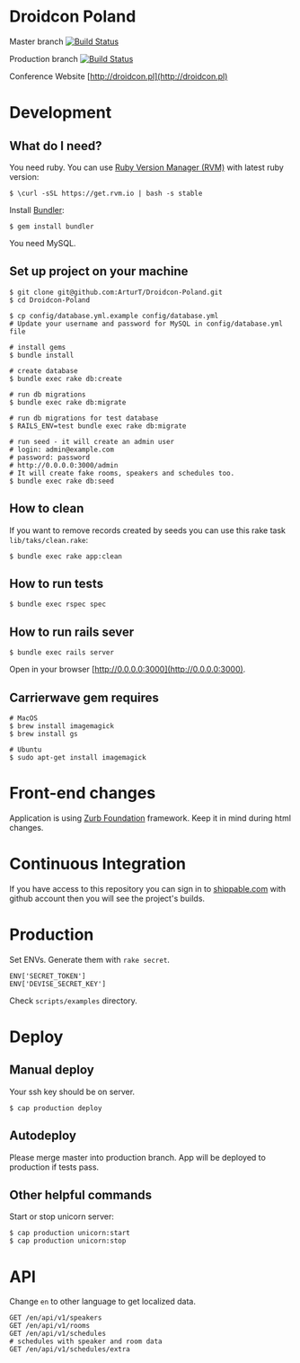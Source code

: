 # Droidcon Poland

Master branch [![Build Status](https://api.shippable.com/projects/540e77c53479c5ea8f9e91dd/badge?branchName=master)](https://app.shippable.com/projects/540e77c53479c5ea8f9e91dd/builds/latest)

Production branch [![Build Status](https://api.shippable.com/projects/540e77c53479c5ea8f9e91dd/badge?branchName=production)](https://app.shippable.com/projects/540e77c53479c5ea8f9e91dd/builds/latest)

Conference Website
[http://droidcon.pl](http://droidcon.pl)


# Development

## What do I need?

You need ruby. You can use [Ruby Version Manager (RVM)](http://rvm.io) with latest ruby version:

    $ \curl -sSL https://get.rvm.io | bash -s stable

Install [Bundler](http://bundler.io):

    $ gem install bundler

You need MySQL.

## Set up project on your machine

    $ git clone git@github.com:ArturT/Droidcon-Poland.git
    $ cd Droidcon-Poland

    $ cp config/database.yml.example config/database.yml
    # Update your username and password for MySQL in config/database.yml file

    # install gems
    $ bundle install

    # create database
    $ bundle exec rake db:create

    # run db migrations
    $ bundle exec rake db:migrate

    # run db migrations for test database
    $ RAILS_ENV=test bundle exec rake db:migrate

    # run seed - it will create an admin user
    # login: admin@example.com
    # password: password
    # http://0.0.0.0:3000/admin
    # It will create fake rooms, speakers and schedules too.
    $ bundle exec rake db:seed

## How to clean

If you want to remove records created by seeds you can use this rake task `lib/taks/clean.rake`:

    $ bundle exec rake app:clean

## How to run tests

    $ bundle exec rspec spec

## How to run rails sever

    $ bundle exec rails server

Open in your browser [http://0.0.0.0:3000](http://0.0.0.0:3000).

## Carrierwave gem requires

    # MacOS
    $ brew install imagemagick
    $ brew install gs

    # Ubuntu
    $ sudo apt-get install imagemagick

# Front-end changes

Application is using [Zurb Foundation](http://foundation.zurb.com/docs/) framework. Keep it in mind during html changes.

# Continuous Integration

If you have access to this repository you can sign in to [shippable.com](https://shippable.com) with github account then you will see the project's builds.

# Production

Set ENVs. Generate them with `rake secret`.

    ENV['SECRET_TOKEN']
    ENV['DEVISE_SECRET_KEY']

Check `scripts/examples` directory.


# Deploy

## Manual deploy

Your ssh key should be on server.

    $ cap production deploy


## Autodeploy

Please merge master into production branch. App will be deployed to production if tests pass.


## Other helpful commands

Start or stop unicorn server:

    $ cap production unicorn:start
    $ cap production unicorn:stop


# API

Change `en` to other language to get localized data.

    GET /en/api/v1/speakers
    GET /en/api/v1/rooms
    GET /en/api/v1/schedules
    # schedules with speaker and room data
    GET /en/api/v1/schedules/extra
